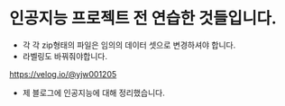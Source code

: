 # 인공지능 프로젝트 전 연습한 것들입니다.

* 각 각 zip형태의 파일은 임의의 데이터 셋으로 변경하셔야 합니다.
* 라벨링도 바꿔줘야합니다.
  
https://velog.io/@yjw001205
* 제 블로그에 인공지능에 대해 정리했습니다.
